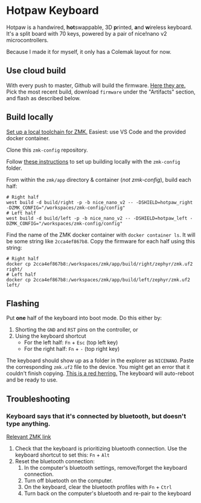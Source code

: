 # Hotpaw Keyboard

Hotpaw is a handwired, **hot**swappable, 3D **p**rinted, **a**nd **w**ireless keyboard. It's a split board with 70 keys, powered by a pair of nice!nano v2 microcontrollers.

Because I made it for myself, it only has a Colemak layout for now.

## Use cloud build

With every push to master, Github will build the firmware. [Here they are.](https://github.com/jtebert/zmk-config/actions) Pick the most recent build, download `firmware` under the "Artifacts" section, and flash as described below.

## Build locally

[Set up a local toolchain for ZMK.](https://zmk.dev/docs/development/setup) Easiest: use VS Code and the provided docker container.

Clone this `zmk-config` repository.

Follow [these instructions](https://zmk.dev/docs/development/build-flash#building-from-zmk-config-folder) to set up building locally with the `zmk-config` folder.

From within the `zmk/app` directory & container (*not zmk-config*), build each half:

```shell
# Right half
west build -d build/right -p -b nice_nano_v2 -- -DSHIELD=hotpaw_right -DZMK_CONFIG="/workspaces/zmk-config/config"
# Left half
west build -d build/left -p -b nice_nano_v2 -- -DSHIELD=hotpaw_left -DZMK_CONFIG="/workspaces/zmk-config/config"
```

Find the name of the ZMK docker container with `docker container ls`. It will be some string like `2cca4ef867b8`. Copy the firmware for each half using this string:

```shell
# Right half
docker cp 2cca4ef867b8:/workspaces/zmk/app/build/right/zephyr/zmk.uf2 right/
# Left half
docker cp 2cca4ef867b8:/workspaces/zmk/app/build/left/zephyr/zmk.uf2 left/
```

## Flashing

Put **one** half of the keyboard into boot mode. Do this either by:
1. Shorting the `GND` and `RST` pins on the controller, or
2. Using the keyboard shortcut
   - For the left half: `Fn` + `Esc` (top left key)
   - For the right half: `Fn` + `-` (top right key)

The keyboard should show up as a folder in the explorer as `NICENANO`. Paste the corresponding `zmk.uf2` file to the device. You might get an error that it couldn't finish copying. [This is a red herring.](https://zmk.dev/docs/troubleshooting#file-transfer-error) The keyboard will auto-reboot and be ready to use.

## Troubleshooting

### Keyboard says that it's connected by bluetooth, but doesn't type anything.

[Relevant ZMK link](https://zmk.dev/docs/features/bluetooth#troubleshooting)

1. Check that the keyboard is prioritizing bluetooth connection. Use the keyboard shortcut to set this: `Fn` + `Alt`
2. Reset the bluetooth connection:
   1. In the computer's bluetooth settings, remove/forget the keyboard connection.
   2. Turn off bluetooth on the computer.
   3. On the keyboard, clear the bluetooth profiles with `Fn` + `Ctrl`
   4. Turn back on the computer's bluetooth and re-pair to the keyboard